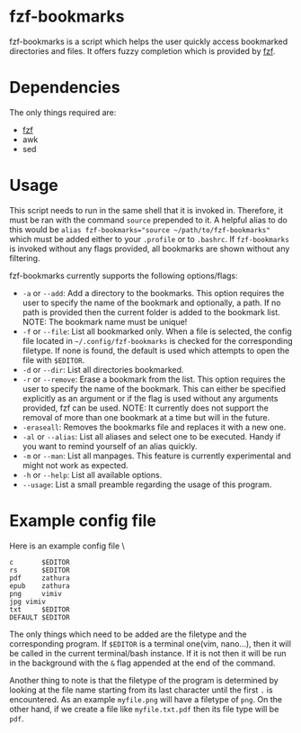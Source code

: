 # fzf-bookmarks

fzf-bookmarks is a script which helps the user quickly access bookmarked directories and files. It offers fuzzy completion which is provided by [fzf](https://github.com/junegunn/fzf). 

# Dependencies
The only things required are:
- [fzf](https://github.com/junegunn/fzf)
- awk
- sed

# Usage
This script needs to run in the same shell that it is invoked in. Therefore, it must be ran with the command `source` prepended to it. A helpful alias to do this would be `alias fzf-bookmarks="source ~/path/to/fzf-bookmarks"` which must be added either to your `.profile` or to `.bashrc`. If `fzf-bookmarks` is invoked without any flags provided, all bookmarks are shown without any filtering.  

fzf-bookmarks currently supports the following options/flags:  
- `-a` or `--add`: Add a directory to the bookmarks. This option requires the user to specify the name of the bookmark and optionally, a path. If no path is provided then the current folder is added to the bookmark list. NOTE: The bookmark name must be unique!  
- `-f` or `--file`: List all bookmarked only. When a file is selected, the config file located in `~/.config/fzf-bookmarks` is checked for the corresponding filetype. If none is found, the default is used which attempts to open the file with `$EDITOR`.
- `-d` or `--dir`: List all directories bookmarked.
- `-r` or `--remove`: Erase a bookmark from the list. This option requires the user to specify the name of the bookmark. This can either be specified explicitly as an argument or if the flag is used without any arguments provided, fzf can be used. NOTE: It currently does not support the removal of more than one bookmark at a time but will in the future.
- `-eraseall`: Removes the bookmarks file and replaces it with a new one.
- `-al` or `--alias`: List all aliases and select one to be executed. Handy if you want to remind yourself of an alias quickly.
- `-m` or `--man`: List all manpages. This feature is currently experimental and might not work as expected.
- `-h` or `--help`: List all available options.
- `--usage`: List a small preamble regarding the usage of this program.

# Example config file
Here is an example config file \
```
c       $EDITOR
rs      $EDITOR
pdf     zathura
epub    zathura
png     vimiv
jpg	vimiv
txt     $EDITOR
DEFAULT $EDITOR
```
The only things which need to be added are the filetype and the corresponding program. If `$EDITOR` is a terminal one(vim, nano...), then it will be called in the current terminal/bash instance. If it is not then it will be run in the background with the `&` flag appended at the end of the command.

Another thing to note is that the filetype of the program is determined by looking at the file name starting from its last character until the first `.` is encountered. As an example `myfile.png` will have a filetype of `png`. On the other hand, if we create a file like `myfile.txt.pdf` then its file type will be `pdf`.
